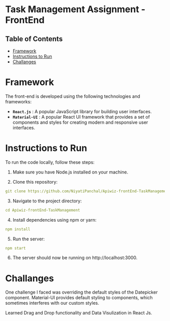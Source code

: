 # Task Management Assignment - FrontEnd

## Table of Contents

<!--ts-->

- [Framework](#framework)
- [Instructions to Run](#instructions-to-run)
- [Challanges](#challanges)
<!--te-->

# Framework

The front-end is developed using the following technologies and frameworks:

- **`React.js`** : A popular JavaScript library for building user interfaces.
- **`Material-UI`** : A popular React UI framework that provides a set of components and styles for creating modern and responsive user interfaces.

# Instructions to Run

To run the code locally, follow these steps:

1. Make sure you have Node.js installed on your machine.

2. Clone this repository:

```yml
git clone https://github.com/NiyatiPanchal/Apiwiz-frontEnd-TaskManagement.git
```

3. Navigate to the project directory:

```yml
cd Apiwiz-frontEnd-TaskManagement
```

4. Install dependencies using npm or yarn:

```yml
npm install
```

5. Run the server:

```yml
npm start
```

6. The server should now be running on http://localhost:3000.

# Challanges

One challenge I faced was overriding the default styles of the Datepicker component. Material-UI provides default styling to components, which sometimes interferes with our custom styles.

Learned Drag and Drop functionality and Data Visulization in React Js.
